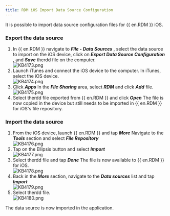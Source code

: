 ```yaml
---
title: RDM iOS Import Data Source Configuration
---
```

It is possible to import data source configuration files for {{ en.RDM }} iOS.

### Export the data source

1. In {{ en.RDM }} navigate to ***File - Data Sources*** , select the data source to import on the iOS device, click on ***Export Data Source Configuration*** , and ***Save*** therdd file on the computer.  
![KB4173.png](/img/en/kb/KB4173.png)
1. Launch iTunes and connect the iOS device to the computer. In iTunes, select the iOS device.  
![KB4174.png](/img/en/kb/KB4174.png)
1. Click ***Apps*** In the ***File Sharing*** area, select ***RDM*** and click ***Add*** file.  
![KB4175.png](/img/en/kb/KB4175.png)
1. Select therdd file exported from {{ en.RDM }} and click ***Open*** The file is now copied in the device but still needs to be imported in {{ en.RDM }} for iOS&apos;s file repository.

### Import the data source

1. From the iOS device, launch {{ en.RDM }} and tap ***More*** Navigate to the ***Tools*** section and select ***File Repository***  
![KB4176.png](/img/en/kb/KB4176.png)
1. Tap on the Ellipsis button and select ***Import***  
![KB4177.png](/img/en/kb/KB4177.png)
1. Select therdd file and tap ***Done*** The file is now available to {{ en.RDM }} for iOS.  
![KB4178.png](/img/en/kb/KB4178.png)
1. Back in the ***More*** section, navigate to the ***Data sources*** list and tap ***Import***  
![KB4179.png](/img/en/kb/KB4179.png)
1. Select therdd file.  
![KB4180.png](/img/en/kb/KB4180.png)  

The data source is now imported in the application.
